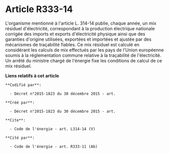 # Article R333-14

L'organisme mentionné à l'article L. 314-14 publie, chaque année, un mix résiduel d'électricité, correspondant à la
production électrique nationale corrigée des imports et exports d'électricité physique ainsi que des garanties d'origine
utilisées, exportées et importées et ajustée par des mécanismes de traçabilité fiables. Ce mix résiduel est calculé en
considérant les calculs de mix effectués par les pays de l'Union européenne soumis à la réglementation commune relative à la
traçabilité de l'électricité. Un arrêté du ministre chargé de l'énergie fixe les conditions de calcul de ce mix résiduel.

**Liens relatifs à cet article**

	**Codifié par**:

	  - Décret n°2015-1823 du 30 décembre 2015 - art.

	**Créé par**:

	  - Décret n°2015-1823 du 30 décembre 2015 - art.

	**Cite**:

	  - Code de l'énergie - art. L314-14 (V)

	**Cité par**:

	  - Code de l'énergie - art. R333-11 (Ab)
